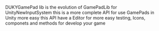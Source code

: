 DUKYGamePad lib is the evolution of GamePadLib for UnityNewInputSystem this is a more complete API for use
GamePads in Unity more easy this API have a Editor for more easy testing, Icons, componets and methods for
develop your game
